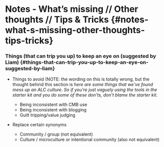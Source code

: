 # Notes - What’s missing // Other thoughts // Tips & Tricks {#notes-what-s-missing-other-thoughts-tips-tricks}

### Things (that can trip you up) to keep an eye on (suggested by Liam) {#things-that-can-trip-you-up-to-keep-an-eye-on-suggested-by-liam}

*   Things to avoid (NOTE: the wording on this is totally wrong, but the thought behind this section is _here are some things that we've found mess up an ALC culture. So if you're just vaguely using the tools in the starter kit and you do some of these don'ts, don't blame the starter kit._
    *   Being inconsistent with CMB use
    *   Being inconsistent with blogging
    *   Guilt tripping/value judging

*   Replace certain synonyms
    *   Community / group (not equivalent)
    *   Culture / microculture or intentional community (also not equivalent)